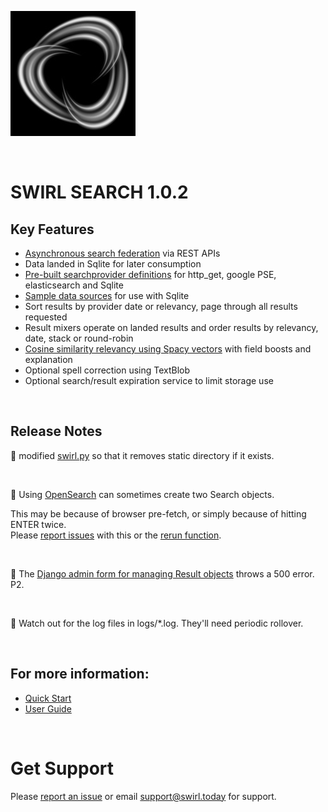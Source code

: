 ![SWIRL Logo](./images/swirl_logo_notext_200.jpg)

<br/>

# SWIRL SEARCH 1.0.2

## Key Features

* [Asynchronous search federation](DEVELOPER_GUIDE.md#workflow) via REST APIs
* Data landed in Sqlite for later consumption
* [Pre-built searchprovider definitions](../SearchProviders/) for http_get, google PSE, elasticsearch and Sqlite
* [Sample data sources](../Data/) for use with Sqlite
* Sort results by provider date or relevancy, page through all results requested
* Result mixers operate on landed results and order results by relevancy, date, stack or round-robin
* [Cosine similarity relevancy using Spacy vectors](USER_GUIDE.md#understanding-relevancy) with field boosts and explanation
* Optional spell correction using TextBlob
* Optional search/result expiration service to limit storage use

<br/>

## Release Notes

:small_blue_diamond: modified [swirl.py](https://github.com/sidprobstein/swirl-search/blob/main/swirl.py) so that it removes static directory if it exists.

<br/>

:small_blue_diamond: Using [OpenSearch](USER_GUIDE.md#using-the-opensearch-interface) can sometimes create two Search objects.

This may be because of browser pre-fetch, or simply because of hitting ENTER twice.<br/>
Please [report issues](https://github.com/sidprobstein/swirl-search/issues/) with this or the [rerun function](USER_GUIDE.md#re-starting-re-running--re-trying-a-search).

<br/>

:small_blue_diamond: The [Django admin form for managing Result objects](http://localhost:8000/admin/swirl/result/) throws a 500 error. P2.

<br/>

:small_blue_diamond: Watch out for the log files in logs/*.log. They'll need periodic rollover.

<br/>

## For more information: 

* [Quick Start](https://github.com/sidprobstein/swirl-search/wiki/1.-Quick-Start)
* [User Guide](https://github.com/sidprobstein/swirl-search/wiki/2.-User-Guide)

<br/>

# Get Support

Please [report an issue](https://github.com/sidprobstein/swirl-search/issues/) or email [support@swirl.today](mailto:support@swirl.today) for support.

<br/>